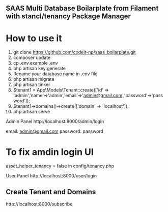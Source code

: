 ## SAAS Multi Database Boilarplate from Filament with stancl/tenancy Package Manager

# How to use it

1. git clone https://github.com/codeit-np/saas_boilarplate.git
2. composer update
3. cp .env.example .env
4. php artisan key:generate
5. Rename your database name in .env file
6. php artisan migrate
7. php artisan tinker
8. $tenant1 = App\Models\Tenant::create(['id' => 'admin','name'=>'admin','email'=>'admin@gmail.com','password'=>'password']);
9. $tenant1->domains()->create(['domain' => 'localhost']);
10. php artisan serve

Admin Panel
http://localhost:8000/admin/login

email: admin@gmail.com
password: password

# To fix amdin login UI

asset_helper_tenancy = false in config/tenancy.php

User Panel
http://localhost:8000/user/login

## Create Tenant and Domains

http://localhost:8000/subscribe
